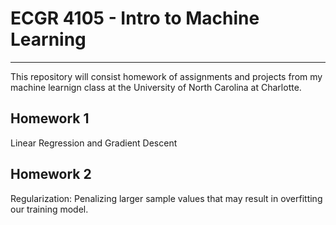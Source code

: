 # ECGR 4105 - Intro to Machine Learning
------------------------------------------

This repository will consist homework of assignments and projects from my machine learnign class at the University of North Carolina at Charlotte.

**Homework 1**
-----------------------------------------
Linear Regression and Gradient Descent 

**Homework 2**
-----------------------------------------
Regularization: Penalizing larger sample values that may result in overfitting our training model. 
